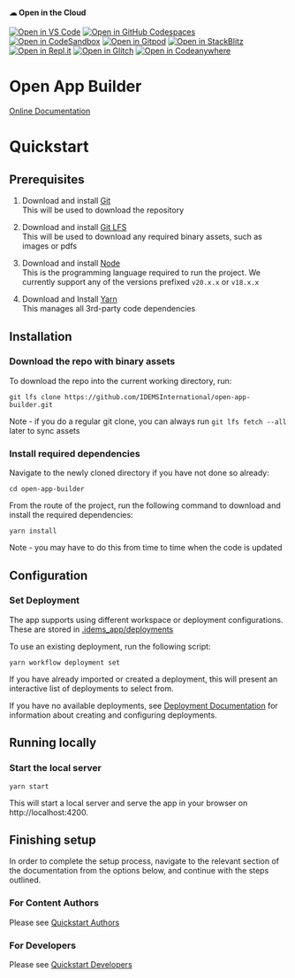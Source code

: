 #### ☁ Open in the Cloud 
[![Open in VS Code](https://img.shields.io/badge/Open%20in-VS%20Code-blue?logo=visualstudiocode)](https://vscode.dev/github/IDEMSInternational/open-app-builder)
[![Open in GitHub Codespaces](https://github.com/codespaces/badge.svg)](https://codespaces.new/IDEMSInternational/open-app-builder)
[![Open in CodeSandbox](https://assets.codesandbox.io/github/button-edit-lime.svg)](https://codesandbox.io/embed/react-markdown-preview-co1mj?fontsize=14&hidenavigation=1&theme=dark)
[![Open in Gitpod](https://gitpod.io/button/open-in-gitpod.svg)](https://gitpod.io/#https://github.com/IDEMSInternational/open-app-builder)
[![Open in StackBlitz](https://developer.stackblitz.com/img/open_in_stackblitz.svg)](https://stackblitz.com/github/IDEMSInternational/open-app-builder?template=node&title=ngx-vcard%20Example)
[![Open in Repl.it](https://replit.com/badge/github/withastro/astro)](https://replit.com/github/IDEMSInternational/open-app-builder)
[![Open in Glitch](https://img.shields.io/badge/Open%20in-Glitch-blue?logo=glitch)](https://glitch.com/edit/#!/import/github/IDEMSInternational/open-app-builder)
[![Open in Codeanywhere](https://codeanywhere.com/img/open-in-codeanywhere-btn.svg)](https://app.codeanywhere.com/#https://github.com/IDEMSInternational/open-app-builder)

# Open App Builder

[Online Documentation](https://idemsinternational.github.io/open-app-builder/)

# Quickstart

## Prerequisites

1. Download and install [Git](https://git-scm.com/downloads)  
   This will be used to download the repository

2. Download and install [Git LFS](https://git-lfs.github.com/)  
   This will be used to download any required binary assets, such as images or pdfs

3. Download and install [Node](https://nodejs.org/en/download/)   
   This is the programming language required to run the project. We currently support any of the versions prefixed `v20.x.x` or `v18.x.x`

4. Download and Install [Yarn](https://classic.yarnpkg.com/en/docs/install)  
   This manages all 3rd-party code dependencies

## Installation

### Download the repo with binary assets

To download the repo into the current working directory, run:
```
git lfs clone https://github.com/IDEMSInternational/open-app-builder.git
```
Note - if you do a regular git clone, you can always run `git lfs fetch --all` later to sync assets

### Install required dependencies
Navigate to the newly cloned directory if you have not done so already:
```
cd open-app-builder
```

From the route of the project, run the following command to download and install the required dependencies:
```
yarn install
```
Note - you may have to do this from time to time when the code is updated

## Configuration
### Set Deployment
The app supports using different workspace or deployment configurations. These are stored in [.idems_app/deployments](./.idems_app/deployments)

To use an existing deployment, run the following script:
```
yarn workflow deployment set
```
If you have already imported or created a deployment, this will present an interactive list of deployments to select from.

If you have no available deployments, see [Deployment Documentation](https://idemsinternational.github.io/open-app-builder/developers/deployments/) for information about creating and configuring deployments.

## Running locally

### Start the local server
```
yarn start
```
This will start a local server and serve the app in your browser on http://localhost:4200.

## Finishing setup

In order to complete the setup process, navigate to the relevant section of the documentation from the options below, and continue with the steps outlined.

### For Content Authors

Please see [Quickstart Authors](https://idemsinternational.github.io/open-app-builder/authors/quickstart/)

### For Developers

Please see [Quickstart Developers](https://idemsinternational.github.io/open-app-builder/developers/quickstart/)
